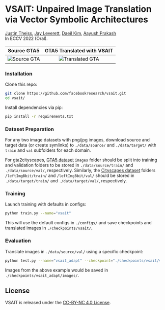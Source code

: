 # VSAIT: Unpaired Image Translation via Vector Symbolic Architectures

[Justin Theiss](https://www.linkedin.com/in/justin-d-theiss), [Jay Leverett](https://www.linkedin.com/in/jay-leverett), [Daeil Kim](https://www.linkedin.com/in/daeil), [Aayush Prakash](https://ca.linkedin.com/in/aayush-prakash-0798142b)<br>
In ECCV 2022 (Oral).

Source GTA5                        |  GTA5 Translated with VSAIT
:---------------------------------:|:-------------------------:
![Source GTA](./docs/imgs/gta.gif) | ![Translated GTA](./docs/imgs/vsait_gta2city.gif)

### Installation
Clone this repo:
```bash
git clone https://github.com/facebookresearch/vsait.git
cd vsait/
```

Install dependencies via pip:
```bash
pip install -r requirements.txt
```

### Dataset Preparation
For any two image datasets with png/jpg images, download source and target data (or create symlinks) to `./data/source/` and `./data/target/` with `train` and `val` subfolders for each domain.

For gta2cityscapes, [GTA5 dataset](https://download.visinf.tu-darmstadt.de/data/from_games/) `images` folder should be split into training and validation folders to be stored in `./data/source/train/` and `./data/source/val/`, respectively. Similarly, the [Cityscapes dataset](https://www.cityscapes-dataset.com/) folders `/leftImg8bit/train/` and `/leftImg8bit/val/` should be stored in `./data/target/train/` and `./data/target/val/`, respectively.

### Training
Launch training with defaults in configs:
```bash
python train.py --name="vsait"
```

This will use the default configs in `./configs/` and save checkpoints and translated images in `./checkpoints/vsait/`.

### Evaluation
Translate images in `./data/source/val/` using a specific checkpoint:
```bash
python test.py --name="vsait_adapt" --checkpoint="./checkpoints/vsait/version_0/checkpoints/epoch={i}-step={j}.ckpt"
```

Images from the above example would be saved in `./checkpoints/vsait_adapt/images/`.

## License
VSAIT is released under the [CC-BY-NC 4.0 License](LICENSE).
